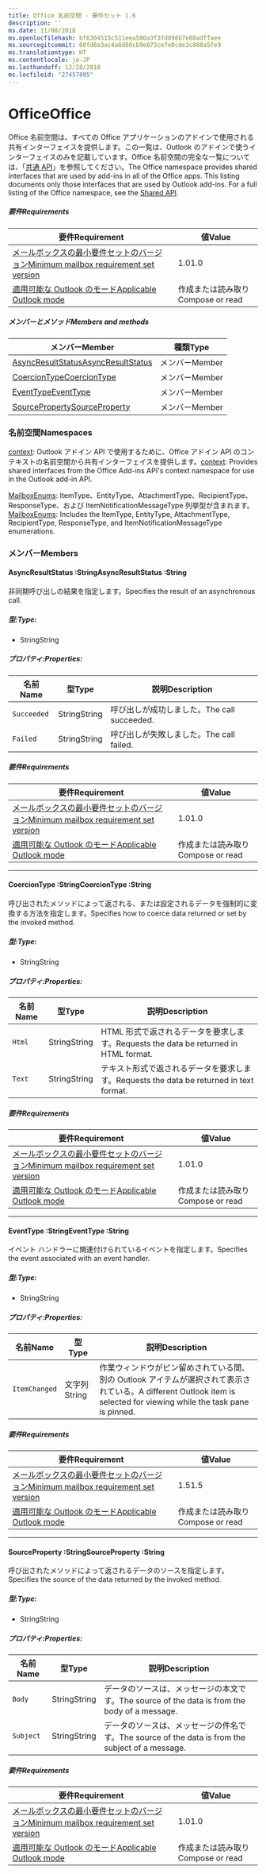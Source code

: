 ```yaml
---
title: Office 名前空間 - 要件セット 1.6
description: ''
ms.date: 11/08/2018
ms.openlocfilehash: bf6304515c511eea580a3f37d898b7e80adffaee
ms.sourcegitcommit: 60fd8a3ac4a6d66cb9e075ce7e0cde3c888a5fe9
ms.translationtype: HT
ms.contentlocale: ja-JP
ms.lasthandoff: 12/28/2018
ms.locfileid: "27457895"
---
```

# <a name="office"></a><span data-ttu-id="8e263-102">Office</span><span class="sxs-lookup"><span data-stu-id="8e263-102">Office</span></span>

<span data-ttu-id="8e263-p101">Office 名前空間は、すべての Office アプリケーションのアドインで使用される共有インターフェイスを提供します。この一覧は、Outlook のアドインで使うインターフェイスのみを記載しています。Office 名前空間の完全な一覧については、「[共通 API](/javascript/api/office)」を参照してください。</span><span class="sxs-lookup"><span data-stu-id="8e263-p101">The Office namespace provides shared interfaces that are used by add-ins in all of the Office apps. This listing documents only those interfaces that are used by Outlook add-ins. For a full listing of the Office namespace, see the [Shared API](/javascript/api/office).</span></span>

##### <a name="requirements"></a><span data-ttu-id="8e263-105">要件</span><span class="sxs-lookup"><span data-stu-id="8e263-105">Requirements</span></span>

|<span data-ttu-id="8e263-106">要件</span><span class="sxs-lookup"><span data-stu-id="8e263-106">Requirement</span></span>| <span data-ttu-id="8e263-107">値</span><span class="sxs-lookup"><span data-stu-id="8e263-107">Value</span></span>|
|---|---|
|[<span data-ttu-id="8e263-108">メールボックスの最小要件セットのバージョン</span><span class="sxs-lookup"><span data-stu-id="8e263-108">Minimum mailbox requirement set version</span></span>](/office/dev/add-ins/reference/requirement-sets/outlook-api-requirement-sets)| <span data-ttu-id="8e263-109">1.0</span><span class="sxs-lookup"><span data-stu-id="8e263-109">1.0</span></span>|
|[<span data-ttu-id="8e263-110">適用可能な Outlook のモード</span><span class="sxs-lookup"><span data-stu-id="8e263-110">Applicable Outlook mode</span></span>](https://docs.microsoft.com/outlook/add-ins/#extension-points)| <span data-ttu-id="8e263-111">作成または読み取り</span><span class="sxs-lookup"><span data-stu-id="8e263-111">Compose or read</span></span>|

##### <a name="members-and-methods"></a><span data-ttu-id="8e263-112">メンバーとメソッド</span><span class="sxs-lookup"><span data-stu-id="8e263-112">Members and methods</span></span>

| <span data-ttu-id="8e263-113">メンバー</span><span class="sxs-lookup"><span data-stu-id="8e263-113">Member</span></span> | <span data-ttu-id="8e263-114">種類</span><span class="sxs-lookup"><span data-stu-id="8e263-114">Type</span></span> |
|--------|------|
| [<span data-ttu-id="8e263-115">AsyncResultStatus</span><span class="sxs-lookup"><span data-stu-id="8e263-115">AsyncResultStatus</span></span>](#asyncresultstatus-string) | <span data-ttu-id="8e263-116">メンバー</span><span class="sxs-lookup"><span data-stu-id="8e263-116">Member</span></span> |
| [<span data-ttu-id="8e263-117">CoercionType</span><span class="sxs-lookup"><span data-stu-id="8e263-117">CoercionType</span></span>](#coerciontype-string) | <span data-ttu-id="8e263-118">メンバー</span><span class="sxs-lookup"><span data-stu-id="8e263-118">Member</span></span> |
| [<span data-ttu-id="8e263-119">EventType</span><span class="sxs-lookup"><span data-stu-id="8e263-119">EventType</span></span>](#eventtype-string) | <span data-ttu-id="8e263-120">メンバー</span><span class="sxs-lookup"><span data-stu-id="8e263-120">Member</span></span> |
| [<span data-ttu-id="8e263-121">SourceProperty</span><span class="sxs-lookup"><span data-stu-id="8e263-121">SourceProperty</span></span>](#sourceproperty-string) | <span data-ttu-id="8e263-122">メンバー</span><span class="sxs-lookup"><span data-stu-id="8e263-122">Member</span></span> |

### <a name="namespaces"></a><span data-ttu-id="8e263-123">名前空間</span><span class="sxs-lookup"><span data-stu-id="8e263-123">Namespaces</span></span>

<span data-ttu-id="8e263-124">[context](office.context.md): Outlook アドイン API で使用するために、Office アドイン API のコンテキストの名前空間から共有インターフェイスを提供します。</span><span class="sxs-lookup"><span data-stu-id="8e263-124">[context](office.context.md): Provides shared interfaces from the Office Add-ins API's context namespace for use in the Outlook add-in API.</span></span>

<span data-ttu-id="8e263-125">[MailboxEnums](/javascript/api/outlook/office.mailboxenums.attachmenttype): ItemType、EntityType、AttachmentType、RecipientType、ResponseType、および ItemNotificationMessageType 列挙型が含まれます。</span><span class="sxs-lookup"><span data-stu-id="8e263-125">[MailboxEnums](/javascript/api/outlook/office.mailboxenums.attachmenttype): Includes the ItemType, EntityType, AttachmentType, RecipientType, ResponseType, and ItemNotificationMessageType enumerations.</span></span>

### <a name="members"></a><span data-ttu-id="8e263-126">メンバー</span><span class="sxs-lookup"><span data-stu-id="8e263-126">Members</span></span>

####  <a name="asyncresultstatus-string"></a><span data-ttu-id="8e263-127">AsyncResultStatus :String</span><span class="sxs-lookup"><span data-stu-id="8e263-127">AsyncResultStatus :String</span></span>

<span data-ttu-id="8e263-128">非同期呼び出しの結果を指定します。</span><span class="sxs-lookup"><span data-stu-id="8e263-128">Specifies the result of an asynchronous call.</span></span>

##### <a name="type"></a><span data-ttu-id="8e263-129">型:</span><span class="sxs-lookup"><span data-stu-id="8e263-129">Type:</span></span>

*   <span data-ttu-id="8e263-130">String</span><span class="sxs-lookup"><span data-stu-id="8e263-130">String</span></span>

##### <a name="properties"></a><span data-ttu-id="8e263-131">プロパティ:</span><span class="sxs-lookup"><span data-stu-id="8e263-131">Properties:</span></span>

|<span data-ttu-id="8e263-132">名前</span><span class="sxs-lookup"><span data-stu-id="8e263-132">Name</span></span>| <span data-ttu-id="8e263-133">型</span><span class="sxs-lookup"><span data-stu-id="8e263-133">Type</span></span>| <span data-ttu-id="8e263-134">説明</span><span class="sxs-lookup"><span data-stu-id="8e263-134">Description</span></span>|
|---|---|---|
|`Succeeded`| <span data-ttu-id="8e263-135">String</span><span class="sxs-lookup"><span data-stu-id="8e263-135">String</span></span>|<span data-ttu-id="8e263-136">呼び出しが成功しました。</span><span class="sxs-lookup"><span data-stu-id="8e263-136">The call succeeded.</span></span>|
|`Failed`| <span data-ttu-id="8e263-137">String</span><span class="sxs-lookup"><span data-stu-id="8e263-137">String</span></span>|<span data-ttu-id="8e263-138">呼び出しが失敗しました。</span><span class="sxs-lookup"><span data-stu-id="8e263-138">The call failed.</span></span>|

##### <a name="requirements"></a><span data-ttu-id="8e263-139">要件</span><span class="sxs-lookup"><span data-stu-id="8e263-139">Requirements</span></span>

|<span data-ttu-id="8e263-140">要件</span><span class="sxs-lookup"><span data-stu-id="8e263-140">Requirement</span></span>| <span data-ttu-id="8e263-141">値</span><span class="sxs-lookup"><span data-stu-id="8e263-141">Value</span></span>|
|---|---|
|[<span data-ttu-id="8e263-142">メールボックスの最小要件セットのバージョン</span><span class="sxs-lookup"><span data-stu-id="8e263-142">Minimum mailbox requirement set version</span></span>](/office/dev/add-ins/reference/requirement-sets/outlook-api-requirement-sets)| <span data-ttu-id="8e263-143">1.0</span><span class="sxs-lookup"><span data-stu-id="8e263-143">1.0</span></span>|
|[<span data-ttu-id="8e263-144">適用可能な Outlook のモード</span><span class="sxs-lookup"><span data-stu-id="8e263-144">Applicable Outlook mode</span></span>](https://docs.microsoft.com/outlook/add-ins/#extension-points)| <span data-ttu-id="8e263-145">作成または読み取り</span><span class="sxs-lookup"><span data-stu-id="8e263-145">Compose or read</span></span>|

---

####  <a name="coerciontype-string"></a><span data-ttu-id="8e263-146">CoercionType :String</span><span class="sxs-lookup"><span data-stu-id="8e263-146">CoercionType :String</span></span>

<span data-ttu-id="8e263-147">呼び出されたメソッドによって返される、または設定されるデータを強制的に変換する方法を指定します。</span><span class="sxs-lookup"><span data-stu-id="8e263-147">Specifies how to coerce data returned or set by the invoked method.</span></span>

##### <a name="type"></a><span data-ttu-id="8e263-148">型:</span><span class="sxs-lookup"><span data-stu-id="8e263-148">Type:</span></span>

*   <span data-ttu-id="8e263-149">String</span><span class="sxs-lookup"><span data-stu-id="8e263-149">String</span></span>

##### <a name="properties"></a><span data-ttu-id="8e263-150">プロパティ:</span><span class="sxs-lookup"><span data-stu-id="8e263-150">Properties:</span></span>

|<span data-ttu-id="8e263-151">名前</span><span class="sxs-lookup"><span data-stu-id="8e263-151">Name</span></span>| <span data-ttu-id="8e263-152">型</span><span class="sxs-lookup"><span data-stu-id="8e263-152">Type</span></span>| <span data-ttu-id="8e263-153">説明</span><span class="sxs-lookup"><span data-stu-id="8e263-153">Description</span></span>|
|---|---|---|
|`Html`| <span data-ttu-id="8e263-154">String</span><span class="sxs-lookup"><span data-stu-id="8e263-154">String</span></span>|<span data-ttu-id="8e263-155">HTML 形式で返されるデータを要求します。</span><span class="sxs-lookup"><span data-stu-id="8e263-155">Requests the data be returned in HTML format.</span></span>|
|`Text`| <span data-ttu-id="8e263-156">String</span><span class="sxs-lookup"><span data-stu-id="8e263-156">String</span></span>|<span data-ttu-id="8e263-157">テキスト形式で返されるデータを要求します。</span><span class="sxs-lookup"><span data-stu-id="8e263-157">Requests the data be returned in text format.</span></span>|

##### <a name="requirements"></a><span data-ttu-id="8e263-158">要件</span><span class="sxs-lookup"><span data-stu-id="8e263-158">Requirements</span></span>

|<span data-ttu-id="8e263-159">要件</span><span class="sxs-lookup"><span data-stu-id="8e263-159">Requirement</span></span>| <span data-ttu-id="8e263-160">値</span><span class="sxs-lookup"><span data-stu-id="8e263-160">Value</span></span>|
|---|---|
|[<span data-ttu-id="8e263-161">メールボックスの最小要件セットのバージョン</span><span class="sxs-lookup"><span data-stu-id="8e263-161">Minimum mailbox requirement set version</span></span>](/office/dev/add-ins/reference/requirement-sets/outlook-api-requirement-sets)| <span data-ttu-id="8e263-162">1.0</span><span class="sxs-lookup"><span data-stu-id="8e263-162">1.0</span></span>|
|[<span data-ttu-id="8e263-163">適用可能な Outlook のモード</span><span class="sxs-lookup"><span data-stu-id="8e263-163">Applicable Outlook mode</span></span>](https://docs.microsoft.com/outlook/add-ins/#extension-points)| <span data-ttu-id="8e263-164">作成または読み取り</span><span class="sxs-lookup"><span data-stu-id="8e263-164">Compose or read</span></span>|

---

####  <a name="eventtype-string"></a><span data-ttu-id="8e263-165">EventType :String</span><span class="sxs-lookup"><span data-stu-id="8e263-165">EventType :String</span></span>

<span data-ttu-id="8e263-166">イベント ハンドラーに関連付けられているイベントを指定します。</span><span class="sxs-lookup"><span data-stu-id="8e263-166">Specifies the event associated with an event handler.</span></span>

##### <a name="type"></a><span data-ttu-id="8e263-167">型:</span><span class="sxs-lookup"><span data-stu-id="8e263-167">Type:</span></span>

*   <span data-ttu-id="8e263-168">String</span><span class="sxs-lookup"><span data-stu-id="8e263-168">String</span></span>

##### <a name="properties"></a><span data-ttu-id="8e263-169">プロパティ:</span><span class="sxs-lookup"><span data-stu-id="8e263-169">Properties:</span></span>

| <span data-ttu-id="8e263-170">名前</span><span class="sxs-lookup"><span data-stu-id="8e263-170">Name</span></span> | <span data-ttu-id="8e263-171">型</span><span class="sxs-lookup"><span data-stu-id="8e263-171">Type</span></span> | <span data-ttu-id="8e263-172">説明</span><span class="sxs-lookup"><span data-stu-id="8e263-172">Description</span></span> |
|---|---|---|
|`ItemChanged`| <span data-ttu-id="8e263-173">文字列</span><span class="sxs-lookup"><span data-stu-id="8e263-173">String</span></span> | <span data-ttu-id="8e263-174">作業ウィンドウがピン留めされている間、別の Outlook アイテムが選択されて表示されている。</span><span class="sxs-lookup"><span data-stu-id="8e263-174">A different Outlook item is selected for viewing while the task pane is pinned.</span></span> |

##### <a name="requirements"></a><span data-ttu-id="8e263-175">要件</span><span class="sxs-lookup"><span data-stu-id="8e263-175">Requirements</span></span>

|<span data-ttu-id="8e263-176">要件</span><span class="sxs-lookup"><span data-stu-id="8e263-176">Requirement</span></span>| <span data-ttu-id="8e263-177">値</span><span class="sxs-lookup"><span data-stu-id="8e263-177">Value</span></span>|
|---|---|
|[<span data-ttu-id="8e263-178">メールボックスの最小要件セットのバージョン</span><span class="sxs-lookup"><span data-stu-id="8e263-178">Minimum mailbox requirement set version</span></span>](/office/dev/add-ins/reference/requirement-sets/outlook-api-requirement-sets)| <span data-ttu-id="8e263-179">1.5</span><span class="sxs-lookup"><span data-stu-id="8e263-179">1.5</span></span> |
|[<span data-ttu-id="8e263-180">適用可能な Outlook のモード</span><span class="sxs-lookup"><span data-stu-id="8e263-180">Applicable Outlook mode</span></span>](https://docs.microsoft.com/outlook/add-ins/#extension-points)| <span data-ttu-id="8e263-181">作成または読み取り</span><span class="sxs-lookup"><span data-stu-id="8e263-181">Compose or read</span></span> |

---

####  <a name="sourceproperty-string"></a><span data-ttu-id="8e263-182">SourceProperty :String</span><span class="sxs-lookup"><span data-stu-id="8e263-182">SourceProperty :String</span></span>

<span data-ttu-id="8e263-183">呼び出されたメソッドによって返されるデータのソースを指定します。</span><span class="sxs-lookup"><span data-stu-id="8e263-183">Specifies the source of the data returned by the invoked method.</span></span>

##### <a name="type"></a><span data-ttu-id="8e263-184">型:</span><span class="sxs-lookup"><span data-stu-id="8e263-184">Type:</span></span>

*   <span data-ttu-id="8e263-185">String</span><span class="sxs-lookup"><span data-stu-id="8e263-185">String</span></span>

##### <a name="properties"></a><span data-ttu-id="8e263-186">プロパティ:</span><span class="sxs-lookup"><span data-stu-id="8e263-186">Properties:</span></span>

|<span data-ttu-id="8e263-187">名前</span><span class="sxs-lookup"><span data-stu-id="8e263-187">Name</span></span>| <span data-ttu-id="8e263-188">型</span><span class="sxs-lookup"><span data-stu-id="8e263-188">Type</span></span>| <span data-ttu-id="8e263-189">説明</span><span class="sxs-lookup"><span data-stu-id="8e263-189">Description</span></span>|
|---|---|---|
|`Body`| <span data-ttu-id="8e263-190">String</span><span class="sxs-lookup"><span data-stu-id="8e263-190">String</span></span>|<span data-ttu-id="8e263-191">データのソースは、メッセージの本文です。</span><span class="sxs-lookup"><span data-stu-id="8e263-191">The source of the data is from the body of a message.</span></span>|
|`Subject`| <span data-ttu-id="8e263-192">String</span><span class="sxs-lookup"><span data-stu-id="8e263-192">String</span></span>|<span data-ttu-id="8e263-193">データのソースは、メッセージの件名です。</span><span class="sxs-lookup"><span data-stu-id="8e263-193">The source of the data is from the subject of a message.</span></span>|

##### <a name="requirements"></a><span data-ttu-id="8e263-194">要件</span><span class="sxs-lookup"><span data-stu-id="8e263-194">Requirements</span></span>

|<span data-ttu-id="8e263-195">要件</span><span class="sxs-lookup"><span data-stu-id="8e263-195">Requirement</span></span>| <span data-ttu-id="8e263-196">値</span><span class="sxs-lookup"><span data-stu-id="8e263-196">Value</span></span>|
|---|---|
|[<span data-ttu-id="8e263-197">メールボックスの最小要件セットのバージョン</span><span class="sxs-lookup"><span data-stu-id="8e263-197">Minimum mailbox requirement set version</span></span>](/office/dev/add-ins/reference/requirement-sets/outlook-api-requirement-sets)| <span data-ttu-id="8e263-198">1.0</span><span class="sxs-lookup"><span data-stu-id="8e263-198">1.0</span></span>|
|[<span data-ttu-id="8e263-199">適用可能な Outlook のモード</span><span class="sxs-lookup"><span data-stu-id="8e263-199">Applicable Outlook mode</span></span>](https://docs.microsoft.com/outlook/add-ins/#extension-points)| <span data-ttu-id="8e263-200">作成または読み取り</span><span class="sxs-lookup"><span data-stu-id="8e263-200">Compose or read</span></span>|